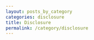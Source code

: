```yaml
---
layout: posts_by_category
categories: disclosure
title: Disclosure
permalink: /category/disclosure
---
```


